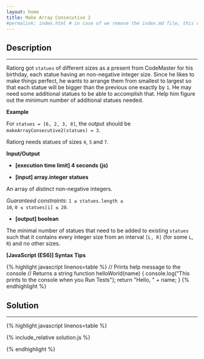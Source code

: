 ```yaml
---
layout: home
title: Make Array Consecutive 2
#permalink: index.html # in case of we remove the index.md file, this doc will be the index page
---
```


<div class="row">
<div class="columnStmt" markdown="1">

## Description
------
Ratiorg got <code>statues</code> of different sizes as a present from CodeMaster for his birthday, each statue having an non-negative integer size. Since he likes to make things perfect, he wants to arrange them from smallest to largest so that each statue will be bigger than the previous one exactly by <code>1</code>. He may need some additional statues to be able to accomplish that. Help him figure out the minimum number of additional statues needed.

**Example**

For <code>statues = [6, 2, 3, 8]</code>, the output should be
<code>makeArrayConsecutive2(statues) = 3</code>.

Ratiorg needs statues of sizes <code>4</code>, <code>5</code> and <code>7</code>.



**Input/Output**

* **[execution time limit] 4 seconds (js)**

* **[input] array.integer statues**

An array of *distinct* non-negative integers.

*Guaranteed constraints*:
<code>1 ≤ statues.length ≤ 10</code>,
<code>0 ≤ statues[i] ≤ 20</code>.

* **[output] boolean**

The minimal number of statues that need to be added to existing <code>statues</code> such that it contains every integer size from an interval <code>[L, R]</code> (for some <code>L</code>, <code>R</code>) and no other sizes.

**[JavaScript (ES6)] Syntax Tips**

{% highlight javascript linenos=table %}
// Prints help message to the console
// Returns a string
function helloWorld(name) {
    console.log("This prints to the console when you Run Tests");
    return "Hello, " + name;
}
{% endhighlight %}

</div>
<div class="columnSol" markdown="1">

## Solution
------

{% highlight javascript linenos=table %}

{% include_relative solution.js %}

{% endhighlight %}

</div>
</div>